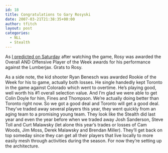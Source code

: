 ```yaml
---
id: 18
title: Congratulations to Gary Rosyski
date: 2007-03-21T21:38:35+00:00
author: tfitch
layout: post
categories:
  - NLL
  - Stealth
---
```

As [I predicted on Saturday](http://thestealthdragon.com/round-1-stealth-vs-lumberjax-point-stealth/) after watching the game, Rosy was awarded the Overall AND Offensive Player of the Week awards for his performance against the Lumberjax. Grats to Rosy.

As a side note, the kid shooter Ryan Benesch was awarded Rookie of the Week for his to game, actually both losses. He single handedly kept Toronto in the game against Colorado which went to overtime. He&#8217;s playing good, well worth his #1 overall selection value. And I&#8217;m glad we were able to get Colin Doyle for him, Fines and Thompson. We&#8217;re actually doing better than Toronto right now. So we got a good deal and Toronto will get a good deal. They&#8217;ve traded away several players this year, they went quickly from an aging team to a promising young team. They look like the Stealth did last year and even the year before when we traded away Josh Sanderson, Steve Toll and Curt Malawsky (let alone this year&#8217;s trades or losses of Cam Woods, Jim Moss, Derek Malawsky and Brendan Miller). They&#8217;ll get back on top someday since they can get all their players that live locally to more easily mesh through activities during the season. For now they&#8217;re setting up the architecture.
